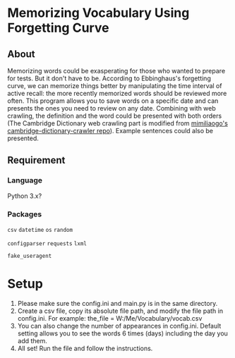 # Memorizing Vocabulary Using Forgetting Curve

## About

Memorizing words could be exasperating for those who wanted to prepare for tests. But it don't have to be. According to Ebbinghaus's
forgetting curve, we can memorize things better by manipulating the time interval of active recall: the more recently memorized words
should be reviewed more often. This program allows you to save words on a specific date and can presents the ones you need to review
on any date. Combining with web crawling, the definition and the word could be presented with both orders (The Cambridge Dictionary
web crawling part is modified from [mimiliaogo's cambridge-dictionary-crawler repo](https://github.com/mimiliaogo/cambridge-dictionary-crawler.git)). Example sentences 
could also be presented.

## Requirement

### Language

Python 3.x?

### Packages

`csv`
`datetime`
`os`
`random`

`configparser`
`requests`
`lxml`

`fake_useragent`

# Setup

1. Please make sure the config.ini and main.py is in the same directory.
2. Create a csv file, copy its absolute file path, and modify the file path in config.ini. For example: the_file = W:/Me/Vocabulary/vocab.csv
3. You can also change the number of appearances in config.ini. Default setting allows you to see the words 6 times (days) including the day you add them.
4. All set! Run the file and follow the instructions.
